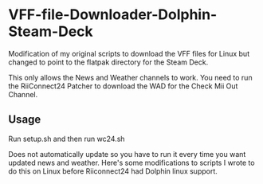 # VFF-file-Downloader-Dolphin-Steam-Deck
Modification of my original scripts to download the VFF files for Linux but changed to point to the flatpak directory for the Steam Deck.

This only allows the News and Weather channels to work. You need to run the RiiConnect24 Patcher to download the WAD for the Check Mii Out Channel.

## Usage

Run setup.sh and then run wc24.sh

Does not automatically update so you have to run it every time you want updated news and weather.
Here's some modifications to scripts  I wrote to do this on Linux before Riiconnect24 had Dolphin linux support.
